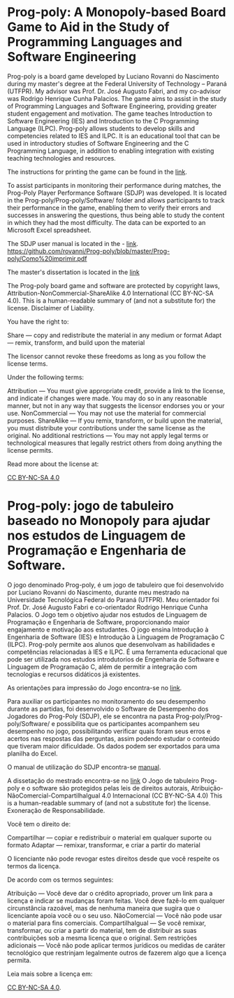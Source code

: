 # Prog-poly: A Monopoly-based Board Game to Aid in the Study of Programming Languages and Software Engineering

Prog-poly is a board game developed by Luciano Rovanni do Nascimento during my master's degree at the Federal University of Technology – Paraná (UTFPR). My advisor was Prof. Dr. José Augusto Fabri, and my co-advisor was Rodrigo Henrique Cunha Palacios. The game aims to assist in the study of Programming Languages and Software Engineering, providing greater student engagement and motivation. The game teaches Introduction to Software Engineering (IES) and Introduction to the C Programming Language (ILPC). Prog-poly allows students to develop skills and competencies related to IES and ILPC. It is an educational tool that can be used in introductory studies of Software Engineering and the C Programming Language, in addition to enabling integration with existing teaching technologies and resources.

The instructions for printing the game can be found in the [link](https://github.com/rovanni/Prog-poly/blob/master/Prog-poly/Como%20imprimir.pdf).

To assist participants in monitoring their performance during matches, the Prog-Poly Player Performance Software (SDJP) was developed. It is located in the Prog-poly/Prog-poly/Software/ folder and allows participants to track their performance in the game, enabling them to verify their errors and successes in answering the questions, thus being able to study the content in which they had the most difficulty. The data can be exported to an Microsoft Excel spreadsheet.

The SDJP user manual is located in the - [link](https://github.com/rovanni/Prog-poly/blob/master/Prog-poly/Como%20imprimir.pdf).
https://github.com/rovanni/Prog-poly/blob/master/Prog-poly/Como%20imprimir.pdf

The master's dissertation is located in the [link](https://repositorio.utfpr.edu.br/jspui/handle/1/30235)


The Prog-poly board game and software are protected by copyright laws, Attribution-NonCommercial-ShareAlike 4.0 International (CC BY-NC-SA 4.0). This is a human-readable summary of (and not a substitute for) the license. Disclaimer of Liability.

You have the right to:

Share — copy and redistribute the material in any medium or format
Adapt — remix, transform, and build upon the material

The licensor cannot revoke these freedoms as long as you follow the license terms.

Under the following terms:

Attribution — You must give appropriate credit, provide a link to the license, and indicate if changes were made. You may do so in any reasonable manner, but not in any way that suggests the licensor endorses you or your use.
NonCommercial — You may not use the material for commercial purposes.
ShareAlike — If you remix, transform, or build upon the material, you must distribute your contributions under the same license as the original.
No additional restrictions — You may not apply legal terms or technological measures that legally restrict others from doing anything the license permits.

Read more about the license at:

[CC BY-NC-SA 4.0](https://creativecommons.org/licenses/by-nc-sa/4.0/deed.en)

# Prog-poly: jogo de tabuleiro baseado no Monopoly para ajudar nos estudos de Linguagem de Programação e Engenharia de Software.

O jogo denominado Prog-poly, é um jogo de tabuleiro que foi desenvolvido por Luciano Rovanni do Nascimento, durante meu mestrado na Universidade Tecnológica Federal do Paraná (UTFPR). Meu orientador foi Prof. Dr. José Augusto Fabri e co-orientador Rodrigo Henrique Cunha Palacios. O Jogo tem o objetivo ajudar nos estudos de Linguagem de Programação e Engenharia de Software, proporcionando maior engajamento e motivação aos estudantes. O jogo ensina Introdução à Engenharia de Software (IES) e Introdução à Linguagem de Programação C (ILPC). Prog-poly permite aos alunos que desenvolvam as habilidades e competências relacionadas à IES e ILPC. É uma ferramenta educacional que pode ser utilizada nos estudos introdutorios de Engenharia de Software e Linguagem de Programação C, além de permitir a integração com tecnologias e recursos didáticos já existentes.

As orientações para impressão do Jogo encontra-se no [link](https://github.com/rovanni/Prog-poly/blob/master/Prog-poly/Como%20imprimir.pdf).

Para auxiliar os participantes no monitoramento do seu desempenho durante as partidas, foi desenvolvido o Software de Desempenho dos Jogadores do Prog-Poly (SDJP), ele se encontra na pasta Prog-poly/Prog-poly/Software/ e possibilita que os participantes acompanhem seu desempenho no jogo, possibilitando verificar quais foram seus erros e acertos nas respostas das perguntas, assim podendo estudar o conteúdo que tiveram maior dificuldade. Os dados podem ser exportados para uma planilha do Excel.

O manual de utilização do SDJP encontra-se [manual](https://github.com/rovanni/Prog-poly/blob/master/Prog-poly/Software/Manual/Manual%20-%20Software%20de%20Desempenho%20dos%20Jogadores%20do%20Prog-Poly.pdf).


A dissetação do mestrado encontra-se no [link](https://repositorio.utfpr.edu.br/jspui/handle/1/30235)
O Jogo de tabuleiro Prog-poly e o software são protegidos pelas leis de direitos autorais, Atribuição-NãoComercial-CompartilhaIgual 4.0 Internacional (CC BY-NC-SA 4.0)
This is a human-readable summary of (and not a substitute for) the license. Exoneração de Responsabilidade.

Você tem o direito de:

Compartilhar — copiar e redistribuir o material em qualquer suporte ou formato
Adaptar — remixar, transformar, e criar a partir do material

O licenciante não pode revogar estes direitos desde que você respeite os termos da licença.

De acordo com os termos seguintes:

Atribuição — Você deve dar o crédito apropriado, prover um link para a licença e indicar se mudanças foram feitas. Você deve fazê-lo em qualquer circunstância razoável, mas de nenhuma maneira que sugira que o licenciante apoia você ou o seu uso.
NãoComercial — Você não pode usar o material para fins comerciais.
CompartilhaIgual — Se você remixar, transformar, ou criar a partir do material, tem de distribuir as suas contribuições sob a mesma licença que o original.
Sem restrições adicionais — Você não pode aplicar termos jurídicos ou medidas de caráter tecnológico que restrinjam legalmente outros de fazerem algo que a licença permita.

Leia mais sobre a licença em:

[CC BY-NC-SA 4.0](https://creativecommons.org/licenses/by-nc-sa/4.0/deed.pt-br).

